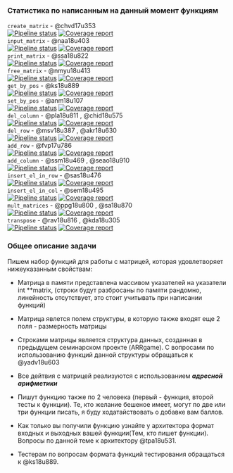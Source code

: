 ### Статистика по написанным на данный момент функциям
`create_matrix` - @chvd17u353  
[![Pipeline status](https://git.iu7.bmstu.ru/aolenev/iu7-cprog-sems-2019-aolenev/badges/matrixgame_create_matrix/pipeline.svg)](https://git.iu7.bmstu.ru/aolenev/iu7-cprog-sems-2019-aolenev/commits/matrixgame_create_matrix) [![Coverage report](https://git.iu7.bmstu.ru/aolenev/iu7-cprog-sems-2019-aolenev/badges/matrixgame_create_matrix/coverage.svg)](https://git.iu7.bmstu.ru/aolenev/iu7-cprog-sems-2019-aolenev/commits/matrixgame_create_matrix)  
`input_matrix` - @naa18u403  
[![Pipeline status](https://git.iu7.bmstu.ru/aolenev/iu7-cprog-sems-2019-aolenev/badges/matrixgame_input_matrix/pipeline.svg)](https://git.iu7.bmstu.ru/aolenev/iu7-cprog-sems-2019-aolenev/commits/matrixgame_input_matrix) [![Coverage report](https://git.iu7.bmstu.ru/aolenev/iu7-cprog-sems-2019-aolenev/badges/matrixgame_input_matrix/coverage.svg)](https://git.iu7.bmstu.ru/aolenev/iu7-cprog-sems-2019-aolenev/commits/matrixgame_input_matrix)  
`print_matrix` - @ssa18u822  
[![Pipeline status](https://git.iu7.bmstu.ru/aolenev/iu7-cprog-sems-2019-aolenev/badges/matrixgame_print_matrix/pipeline.svg)](https://git.iu7.bmstu.ru/aolenev/iu7-cprog-sems-2019-aolenev/commits/matrixgame_print_matrix) [![Coverage report](https://git.iu7.bmstu.ru/aolenev/iu7-cprog-sems-2019-aolenev/badges/matrixgame_print_matrix/coverage.svg)](https://git.iu7.bmstu.ru/aolenev/iu7-cprog-sems-2019-aolenev/commits/matrixgame_print_matrix)  
`free_matrix` - @nmyu18u413  
[![Pipeline status](https://git.iu7.bmstu.ru/aolenev/iu7-cprog-sems-2019-aolenev/badges/matrixgame_free_matrix/pipeline.svg)](https://git.iu7.bmstu.ru/aolenev/iu7-cprog-sems-2019-aolenev/commits/matrixgame_free_matrix) [![Coverage report](https://git.iu7.bmstu.ru/aolenev/iu7-cprog-sems-2019-aolenev/badges/matrixgame_free_matrix/coverage.svg)](https://git.iu7.bmstu.ru/aolenev/iu7-cprog-sems-2019-aolenev/commits/matrixgame_free_matrix)  
`get_by_pos` - @ks18u889  
[![Pipeline status](https://git.iu7.bmstu.ru/aolenev/iu7-cprog-sems-2019-aolenev/badges/matrixgame_get_by_pos/pipeline.svg)](https://git.iu7.bmstu.ru/aolenev/iu7-cprog-sems-2019-aolenev/commits/matrixgame_get_by_pos) [![Coverage report](https://git.iu7.bmstu.ru/aolenev/iu7-cprog-sems-2019-aolenev/badges/matrixgame_get_by_pos/coverage.svg)](https://git.iu7.bmstu.ru/aolenev/iu7-cprog-sems-2019-aolenev/commits/matrixgame_get_by_pos)  
`set_by_pos` - @anm18u107  
[![Pipeline status](https://git.iu7.bmstu.ru/aolenev/iu7-cprog-sems-2019-aolenev/badges/matrixgame_set_by_pos/pipeline.svg)](https://git.iu7.bmstu.ru/aolenev/iu7-cprog-sems-2019-aolenev/commits/matrixgame_set_by_pos) [![Coverage report](https://git.iu7.bmstu.ru/aolenev/iu7-cprog-sems-2019-aolenev/badges/matrixgame_set_by_pos/coverage.svg)](https://git.iu7.bmstu.ru/aolenev/iu7-cprog-sems-2019-aolenev/commits/matrixgame_set_by_pos)  
`del_column` - @pla18u811 , @chid18u575  
[![Pipeline status](https://git.iu7.bmstu.ru/aolenev/iu7-cprog-sems-2019-aolenev/badges/matrixgame_del_column/pipeline.svg)](https://git.iu7.bmstu.ru/aolenev/iu7-cprog-sems-2019-aolenev/commits/matrixgame_del_column) [![Coverage report](https://git.iu7.bmstu.ru/aolenev/iu7-cprog-sems-2019-aolenev/badges/matrixgame_del_column/coverage.svg)](https://git.iu7.bmstu.ru/aolenev/iu7-cprog-sems-2019-aolenev/commits/matrixgame_del_column)  
`del_row` - @msv18u387 , @akr18u630  
[![Pipeline status](https://git.iu7.bmstu.ru/aolenev/iu7-cprog-sems-2019-aolenev/badges/matrixgame_del_row/pipeline.svg)](https://git.iu7.bmstu.ru/aolenev/iu7-cprog-sems-2019-aolenev/commits/matrixgame_del_row) [![Coverage report](https://git.iu7.bmstu.ru/aolenev/iu7-cprog-sems-2019-aolenev/badges/matrixgame_del_row/coverage.svg)](https://git.iu7.bmstu.ru/aolenev/iu7-cprog-sems-2019-aolenev/commits/matrixgame_del_row)  
`add_row` - @fvp17u786  
[![Pipeline status](https://git.iu7.bmstu.ru/aolenev/iu7-cprog-sems-2019-aolenev/badges/matrixgame_add_row/pipeline.svg)](https://git.iu7.bmstu.ru/aolenev/iu7-cprog-sems-2019-aolenev/commits/matrixgame_add_row) [![Coverage report](https://git.iu7.bmstu.ru/aolenev/iu7-cprog-sems-2019-aolenev/badges/matrixgame_add_row/coverage.svg)](https://git.iu7.bmstu.ru/aolenev/iu7-cprog-sems-2019-aolenev/commits/matrixgame_add_row)  
`add_column` - @ssm18u469 , @seao18u910  
[![Pipeline status](https://git.iu7.bmstu.ru/aolenev/iu7-cprog-sems-2019-aolenev/badges/matrixgame_add_column/pipeline.svg)](https://git.iu7.bmstu.ru/aolenev/iu7-cprog-sems-2019-aolenev/commits/matrixgame_add_column) [![Coverage report](https://git.iu7.bmstu.ru/aolenev/iu7-cprog-sems-2019-aolenev/badges/matrixgame_add_column/coverage.svg)](https://git.iu7.bmstu.ru/aolenev/iu7-cprog-sems-2019-aolenev/commits/matrixgame_add_column)  
`insert_el_in_row` - @sas18u476  
[![Pipeline status](https://git.iu7.bmstu.ru/aolenev/iu7-cprog-sems-2019-aolenev/badges/matrixgame_insert_el_in_row/pipeline.svg)](https://git.iu7.bmstu.ru/aolenev/iu7-cprog-sems-2019-aolenev/commits/matrixgame_insert_el_in_row) [![Coverage report](https://git.iu7.bmstu.ru/aolenev/iu7-cprog-sems-2019-aolenev/badges/matrixgame_insert_el_in_row/coverage.svg)](https://git.iu7.bmstu.ru/aolenev/iu7-cprog-sems-2019-aolenev/commits/matrixgame_insert_el_in_row)  
`insert_el_in_col` - @sem18u495  
[![Pipeline status](https://git.iu7.bmstu.ru/aolenev/iu7-cprog-sems-2019-aolenev/badges/matrixgame_insert_el_in_col/pipeline.svg)](https://git.iu7.bmstu.ru/aolenev/iu7-cprog-sems-2019-aolenev/commits/matrixgame_insert_el_in_col) [![Coverage report](https://git.iu7.bmstu.ru/aolenev/iu7-cprog-sems-2019-aolenev/badges/matrixgame_insert_el_in_col/coverage.svg)](https://git.iu7.bmstu.ru/aolenev/iu7-cprog-sems-2019-aolenev/commits/matrixgame_insert_el_in_col)  
`mult_matrices` - @ppg18u800 , @sa18u870  
[![Pipeline status](https://git.iu7.bmstu.ru/aolenev/iu7-cprog-sems-2019-aolenev/badges/matrixgame_mult_matrices/pipeline.svg)](https://git.iu7.bmstu.ru/aolenev/iu7-cprog-sems-2019-aolenev/commits/matrixgame_mult_matrices) [![Coverage report](https://git.iu7.bmstu.ru/aolenev/iu7-cprog-sems-2019-aolenev/badges/matrixgame_mult_matrices/coverage.svg)](https://git.iu7.bmstu.ru/aolenev/iu7-cprog-sems-2019-aolenev/commits/matrixgame_mult_matrices)  
`transpose` - @rav18u816 , @kda18u305  
[![Pipeline status](https://git.iu7.bmstu.ru/aolenev/iu7-cprog-sems-2019-aolenev/badges/matrixgame_transpose/pipeline.svg)](https://git.iu7.bmstu.ru/aolenev/iu7-cprog-sems-2019-aolenev/commits/matrixgame_transpose) [![Coverage report](https://git.iu7.bmstu.ru/aolenev/iu7-cprog-sems-2019-aolenev/badges/matrixgame_transpose/coverage.svg)](https://git.iu7.bmstu.ru/aolenev/iu7-cprog-sems-2019-aolenev/commits/matrixgame_transpose)  

### Общее описание задачи
Пишем набор функций для работы с матрицей, которая удовлетворяет нижеуказанным свойствам:

* Матрица в памяти представлена массивом указателей на указатели int **matrix, (строки будут разбросаны по памяти рандомно, линейность отсутствует, это стоит учитывать при написании функций)

* Матрица явлется полем структуры, в которую также входят еще 2 поля - размерность матрицы

* Строками матрицы является структура данных, созданная в предыдущем семинарском проекте (ARRgame). С вопросами по использованию функций данной структуры обращаться к @yadv18u603

* Все дейтвия с матрицей реализуются с использованием ***адресной арифметики***

* Пишут функцию также по 2 человека (первый - функция, второй тесты к функции). Те, кто желание бешеное имеет, могут по две или три функции писать, я буду ходатайствовать о добавке вам баллов. 

* Как только вы получили функцию узнайте у архитектора формат входных и выходных вашей функции(Тем, кто пишет функции). Вопросы по данной теме к архитектору @tpa18u531.

* Тестерам по вопросам формата функций тестирования обращаться к @ks18u889.

